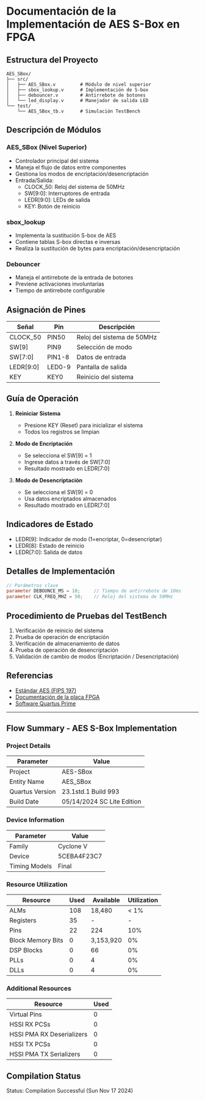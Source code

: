 # Documentación de la Implementación de AES S-Box en FPGA

## Estructura del Proyecto

```
AES_SBox/
├── src/
│   ├── AES_SBox.v         # Módulo de nivel superior
│   ├── sbox_lookup.v      # Implementación de S-box
│   ├── debouncer.v        # Antirrebote de botones
│   └── led_display.v      # Manejador de salida LED
└── test/
    └── AES_SBox_tb.v      # Simulación TestBench
```

## Descripción de Módulos

### AES_SBox (Nivel Superior)
- Controlador principal del sistema
- Maneja el flujo de datos entre componentes
- Gestiona los modos de encriptación/desencriptación
- Entrada/Salida:
  - CLOCK_50: Reloj del sistema de 50MHz
  - SW[9:0]: Interruptores de entrada
  - LEDR[9:0]: LEDs de salida
  - KEY: Botón de reinicio

### sbox_lookup
- Implementa la sustitución S-box de AES
- Contiene tablas S-box directas e inversas
- Realiza la sustitución de bytes para encriptación/desencriptación

### Debouncer
- Maneja el antirrebote de la entrada de botones
- Previene activaciones involuntarias
- Tiempo de antirrebote configurable

## Asignación de Pines

| Señal    | Pin   | Descripción                |
|----------|-------|----------------------------|
| CLOCK_50 | PIN50 | Reloj del sistema de 50MHz |
| SW[9]    | PIN9  | Selección de modo          |
| SW[7:0]  | PIN1-8| Datos de entrada           |
| LEDR[9:0]| LED0-9| Pantalla de salida         |
| KEY      | KEY0  | Reinicio del sistema       |

## Guía de Operación

1. **Reiniciar Sistema**
   - Presione KEY (Reset) para inicializar el sistema
   - Todos los registros se limpian

2. **Modo de Encriptación**
   - Se selecciona el SW[9] = 1
   - Ingrese datos a través de SW[7:0]
   - Resultado mostrado en LEDR[7:0]

3. **Modo de Desencriptación**
   - Se selecciona el SW[9] = 0
   - Usa datos encriptados almacenados
   - Resultado mostrado en LEDR[7:0]

## Indicadores de Estado

- LEDR[9]: Indicador de modo (1=encriptar, 0=desencriptar)
- LEDR[8]: Estado de reinicio
- LEDR[7:0]: Salida de datos

## Detalles de Implementación

```verilog
// Parámetros clave
parameter DEBOUNCE_MS = 10;     // Tiempo de antirrebote de 10ms
parameter CLK_FREQ_MHZ = 50;    // Reloj del sistema de 50MHz
```

## Procedimiento de Pruebas del TestBench

1. Verificación de reinicio del sistema
2. Prueba de operación de encriptación
3. Verificación de almacenamiento de datos
4. Prueba de operación de desencriptación
5. Validación de cambio de modos (Encriptación / Desencriptación)

## Referencias

- [Estándar AES (FIPS 197)](https://nvlpubs.nist.gov/nistpubs/FIPS/NIST.FIPS.197.pdf)
- [Documentación de la placa FPGA](https://www.manualslib.com/manual/1493239/Terasic-De0-Cv.html#manual)
- [Software Quartus Prime](https://www.intel.com/content/www/us/en/support/programmable/support-resources/design-software/user-guides.html)

---

## Flow Summary - AES S-Box Implementation

### Project Details
| Parameter | Value |
|-----------|-------|
| Project | AES-SBox |
| Entity Name | AES_SBox |
| Quartus Version | 23.1std.1 Build 993 |
| Build Date | 05/14/2024 SC Lite Edition |

### Device Information
| Parameter | Value |
|-----------|-------|
| Family | Cyclone V |
| Device | 5CEBA4F23C7 |
| Timing Models | Final |

### Resource Utilization
| Resource | Used | Available | Utilization |
|----------|------|-----------|-------------|
| ALMs | 108 | 18,480 | < 1% |
| Registers | 35 | - | - |
| Pins | 22 | 224 | 10% |
| Block Memory Bits | 0 | 3,153,920 | 0% |
| DSP Blocks | 0 | 66 | 0% |
| PLLs | 0 | 4 | 0% |
| DLLs | 0 | 4 | 0% |

### Additional Resources
| Resource | Used |
|----------|------|
| Virtual Pins | 0 |
| HSSI RX PCSs | 0 |
| HSSI PMA RX Deserializers | 0 |
| HSSI TX PCSs | 0 |
| HSSI PMA TX Serializers | 0 |

## Compilation Status

Status: Compilation Successful (Sun Nov 17 2024)
